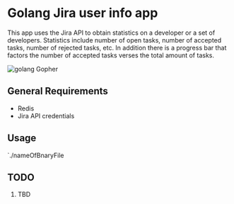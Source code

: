 # Golang Jira user info app
This app uses the Jira API to obtain statistics on a developer or a set of developers. Statistics include number of open tasks, number of accepted tasks, number of rejected tasks, etc. In addition there is a progress bar that factors the number of accepted tasks verses the total amount of tasks.

![golang Gopher](https://scontent-b.xx.fbcdn.net/hphotos-xpa1/v/t1.0-9/10537374_10203996360526376_4699604007997448370_n.jpg?oh=632e2e8e5f198cd2fba46cb15dd8be8c&oe=54425A33)

## General Requirements
* Redis
* Jira API credentials

## Usage
`./nameOfBnaryFile

## TODO
1. TBD
